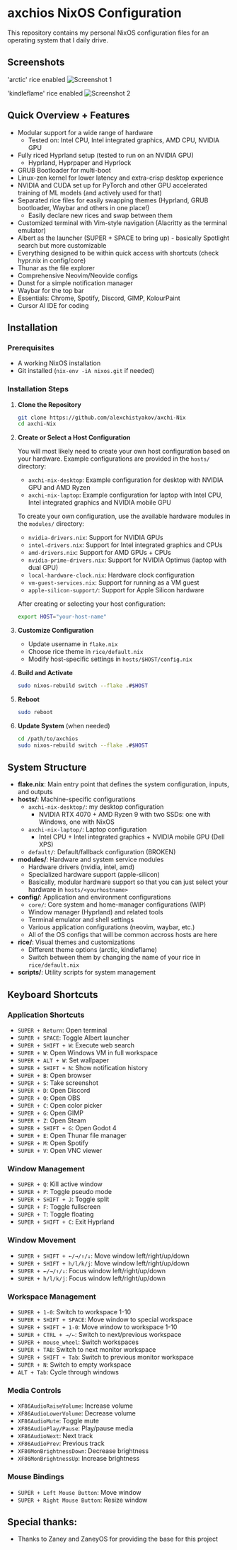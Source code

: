 # axchios NixOS Configuration

This repository contains my personal NixOS configuration files for an operating system that I daily drive.

## Screenshots

'arctic' rice enabled
![Screenshot 1](screenshots/swappy-20250125-004133.png)


'kindleflame' rice enabled
![Screenshot 2](screenshots/swappy-20250418-003645.png)

## Quick Overview + Features

- Modular support for a wide range of hardware
  - Tested on: Intel CPU, Intel integrated graphics, AMD CPU, NVIDIA GPU
- Fully riced Hyprland setup (tested to run on an NVIDIA GPU)
    - Hyprland, Hyprpaper and Hyprlock
- GRUB Bootloader for multi-boot
- Linux-zen kernel for lower latency and extra-crisp desktop experience
- NVIDIA and CUDA set up for PyTorch and other GPU accelerated training of ML models (and actively used for that)
- Separated rice files for easily swapping themes (Hyprland, GRUB bootloader, Waybar and others in one place!)
    - Easily declare new rices and swap between them
- Customized terminal with Vim-style navigation (Alacritty as the terminal emulator)
- Albert as the launcher (SUPER + SPACE to bring up) - basically Spotlight search but more customizable
- Everything designed to be within quick access with shortcuts (check hypr.nix in config/core)
- Thunar as the file explorer
- Comprehensive Neovim/Neovide configs
- Dunst for a simple notification manager
- Waybar for the top bar
- Essentials: Chrome, Spotify, Discord, GIMP, KolourPaint
- Cursor AI IDE for coding

## Installation

### Prerequisites
- A working NixOS installation
- Git installed (`nix-env -iA nixos.git` if needed)

### Installation Steps
1. **Clone the Repository**
   ```bash
   git clone https://github.com/alexchistyakov/axchi-Nix
   cd axchi-Nix
   ```

2. **Create or Select a Host Configuration**
   
   You will most likely need to create your own host configuration based on your hardware. Example configurations are provided in the `hosts/` directory:
   
   - `axchi-nix-desktop`: Example configuration for desktop with NVIDIA GPU and AMD Ryzen
   - `axchi-nix-laptop`: Example configuration for laptop with Intel CPU, Intel integrated graphics and NVIDIA mobile GPU
   
   To create your own configuration, use the available hardware modules in the `modules/` directory:
   
   - `nvidia-drivers.nix`: Support for NVIDIA GPUs
   - `intel-drivers.nix`: Support for Intel integrated graphics and CPUs
   - `amd-drivers.nix`: Support for AMD GPUs + CPUs
   - `nvidia-prime-drivers.nix`: Support for NVIDIA Optimus (laptop with dual GPU)
   - `local-hardware-clock.nix`: Hardware clock configuration
   - `vm-guest-services.nix`: Support for running as a VM guest
   - `apple-silicon-support/`: Support for Apple Silicon hardware
   
   After creating or selecting your host configuration:
   ```bash
   export HOST="your-host-name"
   ```

3. **Customize Configuration**
   - Update username in `flake.nix`
   - Choose rice theme in `rice/default.nix`
   - Modify host-specific settings in `hosts/$HOST/config.nix`

4. **Build and Activate**
   ```bash
   sudo nixos-rebuild switch --flake .#$HOST
   ```

5. **Reboot**
   ```bash
   sudo reboot
   ```

6. **Update System** (when needed)
   ```bash
   cd /path/to/axchios
   sudo nixos-rebuild switch --flake .#$HOST
   ```

## System Structure

- **flake.nix**: Main entry point that defines the system configuration, inputs, and outputs
- **hosts/**: Machine-specific configurations
  - `axchi-nix-desktop/`: my desktop configuration 
      - NVIDIA RTX 4070 + AMD Ryzen 9 with two SSDs: one with Windows, one with NixOS
  - `axchi-nix-laptop/`: Laptop configuration
      - Intel CPU + Intel integrated graphics + NVIDIA mobile GPU (Dell XPS)
  - `default/`: Default/fallback configuration (BROKEN)
- **modules/**: Hardware and system service modules
  - Hardware drivers (nvidia, intel, amd)
  - Specialized hardware support (apple-silicon)
  - Basically, modular hardware support so that you can just select your hardware in `hosts/<yourhostname>`
- **config/**: Application and environment configurations
  - `core/`: Core system and home-manager configurations (WIP)
  - Window manager (Hyprland) and related tools
  - Terminal emulator and shell settings
  - Various application configurations (neovim, waybar, etc.)
  - All of the OS configs that will be common accross hosts are here
- **rice/**: Visual themes and customizations
  - Different theme options (arctic, kindleflame)
  - Switch between them by changing the name of your rice in `rice/default.nix`
- **scripts/**: Utility scripts for system management

## Keyboard Shortcuts

### Application Shortcuts
- `SUPER + Return`: Open terminal
- `SUPER + SPACE`: Toggle Albert launcher
- `SUPER + SHIFT + W`: Execute web search
- `SUPER + W`: Open Windows VM in full workspace
- `SUPER + ALT + W`: Set wallpaper
- `SUPER + SHIFT + N`: Show notification history
- `SUPER + B`: Open browser
- `SUPER + S`: Take screenshot
- `SUPER + D`: Open Discord
- `SUPER + O`: Open OBS
- `SUPER + C`: Open color picker
- `SUPER + G`: Open GIMP
- `SUPER + Z`: Open Steam
- `SUPER + SHIFT + G`: Open Godot 4
- `SUPER + E`: Open Thunar file manager
- `SUPER + M`: Open Spotify
- `SUPER + V`: Open VNC viewer

### Window Management
- `SUPER + Q`: Kill active window
- `SUPER + P`: Toggle pseudo mode
- `SUPER + SHIFT + J`: Toggle split
- `SUPER + F`: Toggle fullscreen
- `SUPER + T`: Toggle floating
- `SUPER + SHIFT + C`: Exit Hyprland

### Window Movement
- `SUPER + SHIFT + ←/→/↑/↓`: Move window left/right/up/down
- `SUPER + SHIFT + h/l/k/j`: Move window left/right/up/down
- `SUPER + ←/→/↑/↓`: Focus window left/right/up/down
- `SUPER + h/l/k/j`: Focus window left/right/up/down

### Workspace Management
- `SUPER + 1-0`: Switch to workspace 1-10
- `SUPER + SHIFT + SPACE`: Move window to special workspace
- `SUPER + SHIFT + 1-0`: Move window to workspace 1-10
- `SUPER + CTRL + →/←`: Switch to next/previous workspace
- `SUPER + mouse_wheel`: Switch workspaces
- `SUPER + TAB`: Switch to next monitor workspace
- `SUPER + SHIFT + Tab`: Switch to previous monitor workspace
- `SUPER + N`: Switch to empty workspace
- `ALT + Tab`: Cycle through windows

### Media Controls
- `XF86AudioRaiseVolume`: Increase volume
- `XF86AudioLowerVolume`: Decrease volume
- `XF86AudioMute`: Toggle mute
- `XF86AudioPlay/Pause`: Play/pause media
- `XF86AudioNext`: Next track
- `XF86AudioPrev`: Previous track
- `XF86MonBrightnessDown`: Decrease brightness
- `XF86MonBrightnessUp`: Increase brightness

### Mouse Bindings
- `SUPER + Left Mouse Button`: Move window
- `SUPER + Right Mouse Button`: Resize window

## Special thanks:

  - Thanks to Zaney and ZaneyOS for providing the base for this project
